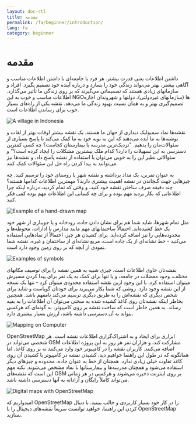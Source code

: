 ```yaml
---
layout: doc-rtl
title: مقدمه
permalink: /fa/beginner/introduction/
lang: fa
category: beginner
---
```


مقدمه
============


داشتن اطلاعات یعنی قدرت بیشتر. هر فرد یا جامعه‌ای با داشتن اطلاعات مناسب و آگاهی بیشتر، بهتر می‌تواند زندگی خود را بسازد و درباره‌ آینده خود تصمیم بگیرد. افراد و سازمانهای زیادی هستند که تصمیماتی می‌گیرند که بر روی زندگی ما تأثیر می‌گذارد. اطلاعات مناسب و خوب به این NGOها (سازمانهای غیردولتی)، دولتها و شهروندان اجازه تصمیم‌گیری بهتر و به همان نسبت بهبود زندگی ما می‌دهد. نقشه یکی از راه‌های بسیار خوب برای رساندن اطلاعات است. 

![A village in Indonesia][]

نقشه‌ها نماد سمبولیک دیداری از جهان ما هستند. یک نقشه‌ بیشتر اوقات بهتر از لغات و نوشته‌ها به ما ایده می‌دهند که این به نوبه خود به ما کمک می‌کند تا پاسخ بسیاری از سئوالات‌مان را بدهیم. "نزدیک‌ترین مدرسه یا بیمارستان کجاست؟ چه کسی کمترین دسترسی به این تسهیلات را دارد؟ کدام ملک بیشترین مشکلات را ایجاد کرده است؟" و سئوالاتی نظیر این را به خوبی می‌توان با استفاده از نقشه پاسخ داد، و نقشه‌ها نیز می‌توانند به پیدا کردن راه حل این سئوالات کمک کنند. 

به عنوان تمرین، یک مداد برداشته و نقشه شهر یا روستای خود را ترسیم کنید. چه چیزهایی جهت گنجاندن در نقشه اهمیت بیشتری دارند؟ مهمترین اطلاعات کدامها هستند؟ چند دقیقه صرف ساختن نقشه خود کنید، و وقتی که تمام کردید، درباره اینکه چرا اطلاعاتی که بکار بردید مهم بوده و برای چه کسانی این اطلاعات مهم بوده کمی فکر کنید.

![Example of a hand-drawn map][]

 مثل تمام شهرها، شاید شما هم برای نشان دادن جاده، رودخانه و یا جویباری از شهر خود یک خط  کشیده‌اید. احتمالاً ساختمانهای مهم مانند مدارس یا ادارات، محوطه‌ها و محدوده‌هایی را نیز اضافه کرده‌اید. برای کشیدن هر چیز، احتمالاً از نمادهایی استفاده می‌کنید - خط نشانه‌ای از یک جاده است، مربع نشانه‌ای از ساختمان و غیره. نقشه شما نمودی از آنچه که بر روی زمین وجود دارد است.

![Examples of symbols][]

نقشه‌تان حاوی اطلاعات است. چیزی شبیه به همین نقشه را برای توصیف مکانهای مختلف، وجود معضلات در جامعه، و یا تنها برای کمک به یک نفر برای پیدا کردن مسیرش میتوان استفاده کرد. با این وجود ازین نقشه استفاده محدودی میتوان کرد - تنها یک نسخه از این نقشه وجود دارد. روشی که شما بکار می‌برید برای خودتان گویاست و شاید برای شخص دیگری که نقشه‌اش را به طریق دیگری ترسیم می‌کند نامفهم باشد. همچنین بخاطر اینکه نقشه‌تان روی کاغذ کشیده شده به سختی می‌توان آن اطلاعات را به بقیه رساند. به همین خاطر است که ساخت نقشه بر روی کامپیوتر، به گونه‌ای که هرکسی بتواند به آن دسترسی داشته باشد، ارزش بسیار بیشتری دارد. 

![Mapping on Computer][]

OpenStreetMap ابزاری برای ایجاد و به اشتراک‌گزاری اطلاعات نقشه است. هر شخصی می‌تواند در OSM مشارکت کند، و هزاران نفر هر روز به این پروژه اطلاعات اضافه می‌کنند. کاربران نقشه را در کامپیوتر خود وارد می‌کنند نه بر روی کاغذ، اما همانگونه که در طول این راهنما خواهیم دید، کشیدن نقشه در کامپیوتر با کشیدن آن روی کاغذ تفاوت خیلی زیادی ندارد. همچنان از خط به عنوان جاده، محدوده و چیزهای دیگر استفاده می‌شود و همچنان مدرسه‌ها و بیمارستانها با نماد مشخص می‌شوند. نکته مهم این است که نقشه‌های OSM بر روی اینترنت ذخیره می‌شوند و هرکسی در هر زمانی می‌تواند کاملاً رایگان و آزادانه به آنها دسترسی داشته باشد.

![Digital maps with OpenStreetMap][]

امیدواریم که OpenStreetMap را در کار خود بسیار کاربردی و جالب ببینید. با دنبال کردن این راهنما، خواهید توانست سریعاً نقشه‌های دیجیتال را با OpenStreetMap بسازید.


[A village in Indonesia]: /images/beginner/village-in-indonesia.png
[Example of a hand-drawn map]: /images/beginner/hand-drawn-map.png
[Examples of symbols]: /images/beginner/examples-of-symbols.png
[Mapping on Computer]: /images/beginner/mapping-on-computer.png
[Digital maps with OpenStreetMap]: /images/beginner/digital-maps-with-osm.png